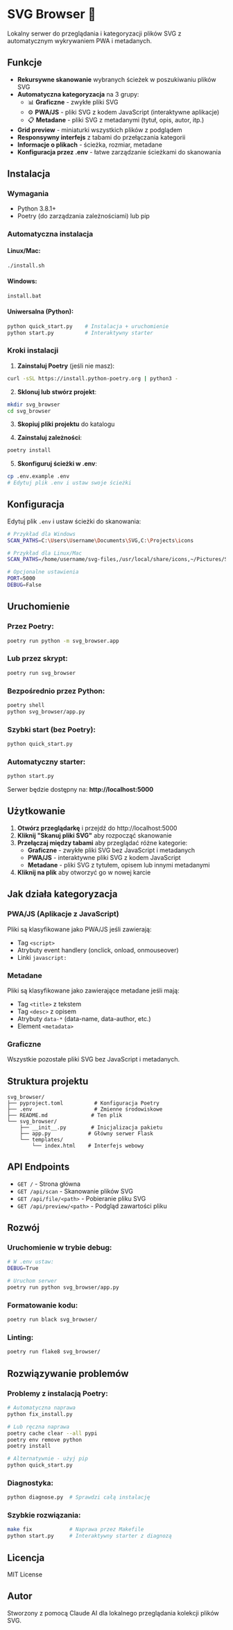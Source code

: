 # SVG Browser 🎨

Lokalny serwer do przeglądania i kategoryzacji plików SVG z automatycznym wykrywaniem PWA i metadanych.

## Funkcje

- **Rekursywne skanowanie** wybranych ścieżek w poszukiwaniu plików SVG
- **Automatyczna kategoryzacja** na 3 grupy:
  - 📊 **Graficzne** - zwykłe pliki SVG
  - ⚙️ **PWA/JS** - pliki SVG z kodem JavaScript (interaktywne aplikacje)
  - 📋 **Metadane** - pliki SVG z metadanymi (tytuł, opis, autor, itp.)
- **Grid preview** - miniaturki wszystkich plików z podglądem
- **Responsywny interfejs** z tabami do przełączania kategorii
- **Informacje o plikach** - ścieżka, rozmiar, metadane
- **Konfiguracja przez .env** - łatwe zarządzanie ścieżkami do skanowania

## Instalacja

### Wymagania
- Python 3.8.1+
- Poetry (do zarządzania zależnościami) lub pip

### Automatyczna instalacja

#### Linux/Mac:
```bash
./install.sh
```

#### Windows:
```cmd
install.bat
```

#### Uniwersalna (Python):
```bash
python quick_start.py    # Instalacja + uruchomienie
python start.py          # Interaktywny starter
```

### Kroki instalacji

1. **Zainstaluj Poetry** (jeśli nie masz):
```bash
curl -sSL https://install.python-poetry.org | python3 -
```

2. **Sklonuj lub stwórz projekt**:
```bash
mkdir svg_browser
cd svg_browser
```

3. **Skopiuj pliki projektu** do katalogu

4. **Zainstaluj zależności**:
```bash
poetry install
```

5. **Skonfiguruj ścieżki w .env**:
```bash
cp .env.example .env
# Edytuj plik .env i ustaw swoje ścieżki
```

## Konfiguracja

Edytuj plik `.env` i ustaw ścieżki do skanowania:

```bash
# Przykład dla Windows
SCAN_PATHS=C:\Users\Username\Documents\SVG,C:\Projects\icons

# Przykład dla Linux/Mac
SCAN_PATHS=/home/username/svg-files,/usr/local/share/icons,~/Pictures/SVG

# Opcjonalne ustawienia
PORT=5000
DEBUG=False
```

## Uruchomienie

### Przez Poetry:
```bash
poetry run python -m svg_browser.app
```

### Lub przez skrypt:
```bash
poetry run svg_browser
```

### Bezpośrednio przez Python:
```bash
poetry shell
python svg_browser/app.py
```

### Szybki start (bez Poetry):
```bash
python quick_start.py
```

### Automatyczny starter:
```bash
python start.py
```

Serwer będzie dostępny na: **http://localhost:5000**

## Użytkowanie

1. **Otwórz przeglądarkę** i przejdź do http://localhost:5000
2. **Kliknij "Skanuj pliki SVG"** aby rozpocząć skanowanie
3. **Przełączaj między tabami** aby przeglądać różne kategorie:
   - **Graficzne** - zwykłe pliki SVG bez JavaScript i metadanych
   - **PWA/JS** - interaktywne pliki SVG z kodem JavaScript
   - **Metadane** - pliki SVG z tytułem, opisem lub innymi metadanymi
4. **Kliknij na plik** aby otworzyć go w nowej karcie

## Jak działa kategoryzacja

### PWA/JS (Aplikacje z JavaScript)
Pliki są klasyfikowane jako PWA/JS jeśli zawierają:
- Tag `<script>`
- Atrybuty event handlery (onclick, onload, onmouseover)
- Linki `javascript:`

### Metadane
Pliki są klasyfikowane jako zawierające metadane jeśli mają:
- Tag `<title>` z tekstem
- Tag `<desc>` z opisem
- Atrybuty `data-*` (data-name, data-author, etc.)
- Element `<metadata>`

### Graficzne
Wszystkie pozostałe pliki SVG bez JavaScript i metadanych.

## Struktura projektu

```
svg_browser/
├── pyproject.toml          # Konfiguracja Poetry
├── .env                    # Zmienne środowiskowe
├── README.md              # Ten plik
└── svg_browser/
    ├── __init__.py        # Inicjalizacja pakietu
    ├── app.py            # Główny serwer Flask
    └── templates/
        └── index.html    # Interfejs webowy
```

## API Endpoints

- `GET /` - Strona główna
- `GET /api/scan` - Skanowanie plików SVG
- `GET /api/file/<path>` - Pobieranie pliku SVG
- `GET /api/preview/<path>` - Podgląd zawartości pliku

## Rozwój

### Uruchomienie w trybie debug:
```bash
# W .env ustaw:
DEBUG=True

# Uruchom serwer
poetry run python svg_browser/app.py
```

### Formatowanie kodu:
```bash
poetry run black svg_browser/
```

### Linting:
```bash
poetry run flake8 svg_browser/
```

## Rozwiązywanie problemów

### Problemy z instalacją Poetry:
```bash
# Automatyczna naprawa
python fix_install.py

# Lub ręczna naprawa
poetry cache clear --all pypi
poetry env remove python
poetry install

# Alternatywnie - użyj pip
python quick_start.py
```

### Diagnostyka:
```bash
python diagnose.py  # Sprawdzi całą instalację
```

### Szybkie rozwiązania:
```bash
make fix            # Naprawa przez Makefile
python start.py     # Interaktywny starter z diagnozą
```

## Licencja

MIT License

## Autor

Stworzony z pomocą Claude AI dla lokalnego przeglądania kolekcji plików SVG.